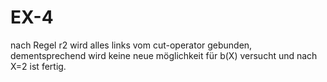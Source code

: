 # EX-4
nach Regel r2 wird alles links vom cut-operator gebunden, dementsprechend wird keine neue möglichkeit für b(X) versucht und nach X=2 ist fertig.
